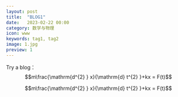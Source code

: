 ```yaml
---
layout: post
title:  "BLOG1"
date:   2023-02-22 00:00
category: 数学与物理
icon: www
keywords: tag1, tag2
image: 1.jpg
preview: 1
---
```


Try a blog：$$m\frac{\mathrm{d^{2} } x}{\mathrm{d} t^{2} }+kx = F(t)$$

$$m\frac{\mathrm{d^{2} } x}{\mathrm{d} t^{2} }+kx = F(t)$$
